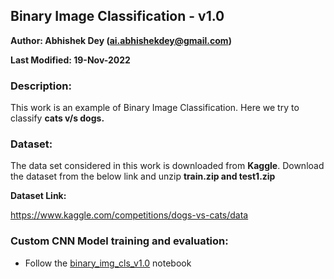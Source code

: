 ## Binary Image Classification - v1.0

**Author: Abhishek Dey (<ai.abhishekdey@gmail.com>)**

**Last Modified: 19-Nov-2022**

### Description:

This work is an example of Binary Image Classification. Here we try to classify **cats v/s dogs.**


### Dataset:

The data set considered in this work is downloaded from **Kaggle**. Download the dataset from the below link and unzip **train.zip and test1.zip** 

**Dataset Link:**

https://www.kaggle.com/competitions/dogs-vs-cats/data


### Custom CNN Model training and evaluation:


* Follow the [binary_img_cls_v1.0](binary_img_cls_v1.0.ipynb) notebook



